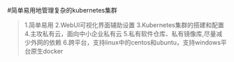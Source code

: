 #简单易用地管理复杂的kubernetes集群
>1.简单易用
>2.WebUI可视化界面辅助设置
>3.Kubernetes集群的搭建和配置
>4.主攻私有云，面向中小企业私有云
>5.私有软件仓库、私有镜像库,尽量减少外网的依赖
>6.跨平台，支持linux中的centos和ubuntu，支持windows平台原生docker
